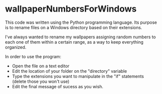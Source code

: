 # wallpaperNumbersForWindows

This code was written using the Python programming language. Its purpose is to rename files on a Windows directory based on their extensions.

I've always wanted to rename my wallpapers assigning random numbers to each one of them within a certain range, as a way to keep everything organized.

In order to use the program:

- Open the file on a text editor
- Edit the location of your folder on the "directory" variable
- Type the extensions you want to manipulate in the "if" statements (delete those you won't use)
- Edit the final message of sucess as you wish.
